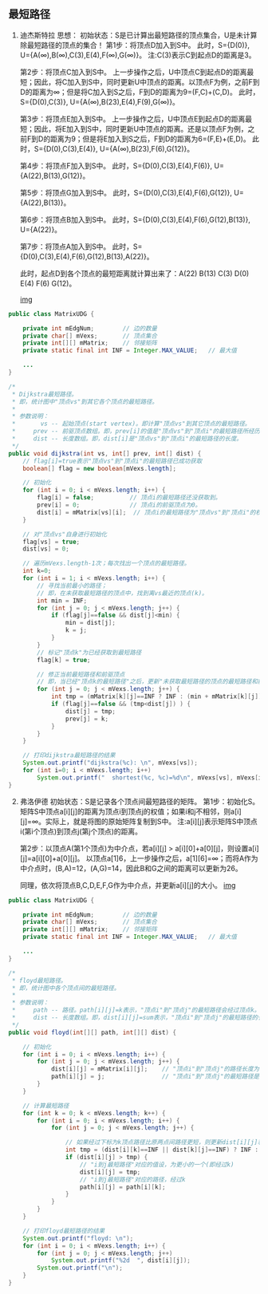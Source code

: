 

## 最短路径
1. 迪杰斯特拉
    思想：
    初始状态：S是已计算出最短路径的顶点集合，U是未计算除最短路径的顶点的集合！ 
    第1步：将顶点D加入到S中。 
        此时，S={D(0)}, U={A(∞),B(∞),C(3),E(4),F(∞),G(∞)}。     注:C(3)表示C到起点D的距离是3。

    第2步：将顶点C加入到S中。 
        上一步操作之后，U中顶点C到起点D的距离最短；因此，将C加入到S中，同时更新U中顶点的距离。以顶点F为例，之前F到D的距离为∞；但是将C加入到S之后，F到D的距离为9=(F,C)+(C,D)。 
        此时，S={D(0),C(3)}, U={A(∞),B(23),E(4),F(9),G(∞)}。

    第3步：将顶点E加入到S中。 
        上一步操作之后，U中顶点E到起点D的距离最短；因此，将E加入到S中，同时更新U中顶点的距离。还是以顶点F为例，之前F到D的距离为9；但是将E加入到S之后，F到D的距离为6=(F,E)+(E,D)。 
        此时，S={D(0),C(3),E(4)}, U={A(∞),B(23),F(6),G(12)}。

    第4步：将顶点F加入到S中。 
        此时，S={D(0),C(3),E(4),F(6)}, U={A(22),B(13),G(12)}。

    第5步：将顶点G加入到S中。 
        此时，S={D(0),C(3),E(4),F(6),G(12)}, U={A(22),B(13)}。

    第6步：将顶点B加入到S中。 
        此时，S={D(0),C(3),E(4),F(6),G(12),B(13)}, U={A(22)}。

    第7步：将顶点A加入到S中。 
        此时，S={D(0),C(3),E(4),F(6),G(12),B(13),A(22)}。

    此时，起点D到各个顶点的最短距离就计算出来了：A(22) B(13) C(3) D(0) E(4) F(6) G(12)。

    [img](..\..\..\static\img\最短路径-迪杰斯特拉算法.jpg)

```java
public class MatrixUDG {

    private int mEdgNum;        // 边的数量
    private char[] mVexs;       // 顶点集合
    private int[][] mMatrix;    // 邻接矩阵
    private static final int INF = Integer.MAX_VALUE;   // 最大值

    ...
}

/*
 * Dijkstra最短路径。
 * 即，统计图中"顶点vs"到其它各个顶点的最短路径。
 *
 * 参数说明：
 *       vs -- 起始顶点(start vertex)。即计算"顶点vs"到其它顶点的最短路径。
 *     prev -- 前驱顶点数组。即，prev[i]的值是"顶点vs"到"顶点i"的最短路径所经历的全部顶点中，位于"顶点i"之前的那个顶点。
 *     dist -- 长度数组。即，dist[i]是"顶点vs"到"顶点i"的最短路径的长度。
 */
public void dijkstra(int vs, int[] prev, int[] dist) {
    // flag[i]=true表示"顶点vs"到"顶点i"的最短路径已成功获取
    boolean[] flag = new boolean[mVexs.length];

    // 初始化
    for (int i = 0; i < mVexs.length; i++) {
        flag[i] = false;          // 顶点i的最短路径还没获取到。
        prev[i] = 0;              // 顶点i的前驱顶点为0。
        dist[i] = mMatrix[vs][i];  // 顶点i的最短路径为"顶点vs"到"顶点i"的权。
    }

    // 对"顶点vs"自身进行初始化
    flag[vs] = true;
    dist[vs] = 0;

    // 遍历mVexs.length-1次；每次找出一个顶点的最短路径。
    int k=0;
    for (int i = 1; i < mVexs.length; i++) {
        // 寻找当前最小的路径；
        // 即，在未获取最短路径的顶点中，找到离vs最近的顶点(k)。
        int min = INF;
        for (int j = 0; j < mVexs.length; j++) {
            if (flag[j]==false && dist[j]<min) {
                min = dist[j];
                k = j;
            }
        }
        // 标记"顶点k"为已经获取到最短路径
        flag[k] = true;

        // 修正当前最短路径和前驱顶点
        // 即，当已经"顶点k的最短路径"之后，更新"未获取最短路径的顶点的最短路径和前驱顶点"。
        for (int j = 0; j < mVexs.length; j++) {
            int tmp = (mMatrix[k][j]==INF ? INF : (min + mMatrix[k][j]));
            if (flag[j]==false && (tmp<dist[j]) ) {
                dist[j] = tmp;
                prev[j] = k;
            }
        }
    }

    // 打印dijkstra最短路径的结果
    System.out.printf("dijkstra(%c): \n", mVexs[vs]);
    for (int i=0; i < mVexs.length; i++)
        System.out.printf("  shortest(%c, %c)=%d\n", mVexs[vs], mVexs[i], dist[i]);
}
```


2. 弗洛伊德
    初始状态：S是记录各个顶点间最短路径的矩阵。 
    第1步：初始化S。 
        矩阵S中顶点a[i][j]的距离为顶点i到顶点j的权值；如果i和j不相邻，则a[i][j]=∞。实际上，就是将图的原始矩阵复制到S中。 
        注:a[i][j]表示矩阵S中顶点i(第i个顶点)到顶点j(第j个顶点)的距离。

    第2步：以顶点A(第1个顶点)为中介点，若a[i][j] > a[i][0]+a[0][j]，则设置a[i][j]=a[i][0]+a[0][j]。 
        以顶点a[1]6，上一步操作之后，a[1][6]=∞；而将A作为中介点时，(B,A)=12，(A,G)=14，因此B和G之间的距离可以更新为26。

    同理，依次将顶点B,C,D,E,F,G作为中介点，并更新a[i][j]的大小。
[img](..\..\..\static\img\最短路径-迪杰斯特拉算法.jpg)

```java
public class MatrixUDG {

    private int mEdgNum;        // 边的数量
    private char[] mVexs;       // 顶点集合
    private int[][] mMatrix;    // 邻接矩阵
    private static final int INF = Integer.MAX_VALUE;   // 最大值

    ...
}

/*
 * floyd最短路径。
 * 即，统计图中各个顶点间的最短路径。
 *
 * 参数说明：
 *     path -- 路径。path[i][j]=k表示，"顶点i"到"顶点j"的最短路径会经过顶点k。
 *     dist -- 长度数组。即，dist[i][j]=sum表示，"顶点i"到"顶点j"的最短路径的长度是sum。
 */
public void floyd(int[][] path, int[][] dist) {

    // 初始化
    for (int i = 0; i < mVexs.length; i++) {
        for (int j = 0; j < mVexs.length; j++) {
            dist[i][j] = mMatrix[i][j];    // "顶点i"到"顶点j"的路径长度为"i到j的权值"。
            path[i][j] = j;                // "顶点i"到"顶点j"的最短路径是经过顶点j。
        }
    }

    // 计算最短路径
    for (int k = 0; k < mVexs.length; k++) {
        for (int i = 0; i < mVexs.length; i++) {
            for (int j = 0; j < mVexs.length; j++) {

                // 如果经过下标为k顶点路径比原两点间路径更短，则更新dist[i][j]和path[i][j]
                int tmp = (dist[i][k]==INF || dist[k][j]==INF) ? INF : (dist[i][k] + dist[k][j]);
                if (dist[i][j] > tmp) {
                    // "i到j最短路径"对应的值设，为更小的一个(即经过k)
                    dist[i][j] = tmp;
                    // "i到j最短路径"对应的路径，经过k
                    path[i][j] = path[i][k];
                }
            }
        }
    }

    // 打印floyd最短路径的结果
    System.out.printf("floyd: \n");
    for (int i = 0; i < mVexs.length; i++) {
        for (int j = 0; j < mVexs.length; j++)
            System.out.printf("%2d  ", dist[i][j]);
        System.out.printf("\n");
    }
}
```